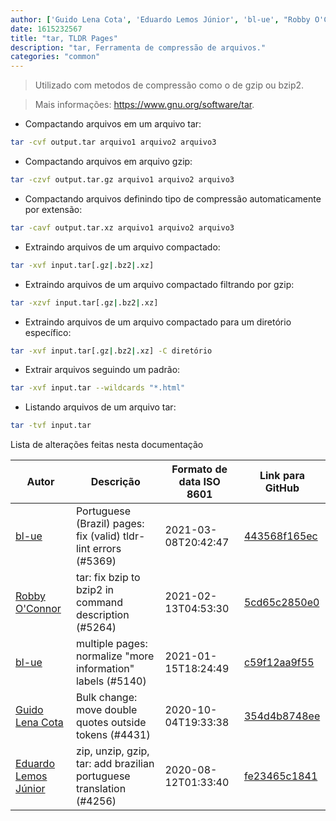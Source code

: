 ```yaml
---
author: ['Guido Lena Cota', 'Eduardo Lemos Júnior', 'bl-ue', "Robby O'Connor"]
date: 1615232567
title: "tar, TLDR Pages"
description: "tar, Ferramenta de compressão de arquivos."
categories: "common"
---
```

> Utilizado com metodos de compressão como o de gzip ou bzip2.

> Mais informações: <https://www.gnu.org/software/tar>.

- Compactando arquivos em um arquivo tar:

```bash
tar -cvf output.tar arquivo1 arquivo2 arquivo3
```

- Compactando arquivos em arquivo gzip:

```bash
tar -czvf output.tar.gz arquivo1 arquivo2 arquivo3
```

- Compactando arquivos definindo tipo de compressão automaticamente por extensão:

```bash
tar -cavf output.tar.xz arquivo1 arquivo2 arquivo3
```

- Extraindo arquivos de um arquivo compactado:

```bash
tar -xvf input.tar[.gz|.bz2|.xz]
```

- Extraindo arquivos de um arquivo compactado filtrando por gzip:

```bash
tar -xzvf input.tar[.gz|.bz2|.xz]
```

- Extraindo arquivos de um arquivo compactado para um diretório específico:

```bash
tar -xvf input.tar[.gz|.bz2|.xz] -C diretório
```

- Extrair arquivos seguindo um padrão:

```bash
tar -xvf input.tar --wildcards "*.html"
```

- Listando arquivos de um arquivo tar:

```bash
tar -tvf input.tar
```
Lista de alterações feitas nesta documentação


Autor | Descrição | Formato de data ISO 8601 | Link para GitHub
------|-----|-----|-----
[bl-ue](mailto:54780737+bl-ue@users.noreply.github.com) | Portuguese (Brazil) pages: fix (valid) tldr-lint errors (#5369) | 2021-03-08T20:42:47 | [443568f165ec](https://github.com/tldr-pages/tldr/commit/443568f165eccbfa2521da66158f07e4e9d3bd7a)
[Robby O'Connor](mailto:rob@oconnor.ninja) | tar: fix bzip to bzip2 in command description (#5264) | 2021-02-13T04:53:30 | [5cd65c2850e0](https://github.com/tldr-pages/tldr/commit/5cd65c2850e0f3186af032337f596dbb7c5be79a)
[bl-ue](mailto:54780737+bl-ue@users.noreply.github.com) | multiple pages: normalize "more information" labels (#5140) | 2021-01-15T18:24:49 | [c59f12aa9f55](https://github.com/tldr-pages/tldr/commit/c59f12aa9f55d85612ba22e4da86db293ff76977)
[Guido Lena Cota](mailto:guido.lenacota@kreuzwerker.de) | Bulk change: move double quotes outside tokens (#4431) | 2020-10-04T19:33:38 | [354d4b8748ee](https://github.com/tldr-pages/tldr/commit/354d4b8748ee58813dd6830ced7c3b11067255d7)
[Eduardo Lemos Júnior](mailto:elemosjr@gmail.com) | zip, unzip, gzip, tar: add brazilian portuguese translation (#4256) | 2020-08-12T01:33:40 | [fe23465c1841](https://github.com/tldr-pages/tldr/commit/fe23465c1841fae17b27eefa0c39a429236153cf)

